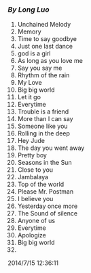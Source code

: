 
### ***By Long Luo***


1. Unchained Melody
2. Memory
3. Time to say goodbye
4. Just one last dance
5. god is a girl
6. As long as you love me
7. Say you say me
8. Rhythm of the rain
9. My Love
10. Big big world
11. Let it go
12. Everytime
13. Trouble is a friend
14. More than I can say
15. Someone like you
16. Rolling in the deep
17. Hey Jude
18. The day you went away
19. Pretty boy
20. Seasons in the Sun
21. Close to you
22. Jambalaya
23. Top of the world
24. Please Mr. Postman
25. I believe you
26. Yesterday once more
27. The Sound of silence
28. Anyone of us
29. Everytime
30. Apologize
31. Big big world
32. 



2014/7/15 12:36:11 
